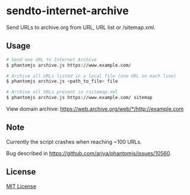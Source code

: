# sendto-internet-archive
Send URLs to archive.org from URL, URL list or /sitemap.xml.

## Usage
```bash
# Send one URL to Internet Archive
$ phantomjs archive.js https://www.example.com/

# Archive all URLs listed in a local file (one URL on each line)
$ phantomjs archive.js <path_to_file> file

# Archive all URLs present in /sitemap.xml
$ phantomjs archive.js https://www.example.com/ sitemap
```
View domain archive: https://web.archive.org/web/*/http://example.com

## Note
Currently the script crashes when reaching ~100 URLs.

Bug described in https://github.com/ariya/phantomjs/issues/10560.


## License
[MIT License](https://github.com/buren/sendto-internet-archive/blob/master/LICENSE)
